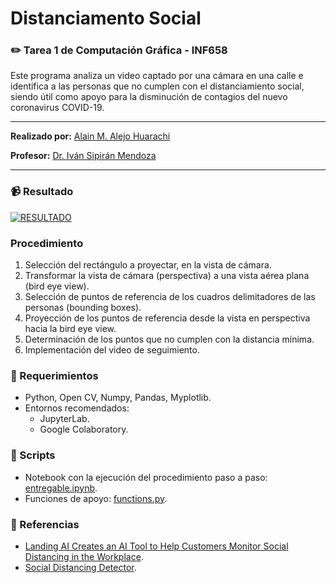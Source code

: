 # Distanciamento Social
### :pencil2: Tarea 1 de Computación Gráfica - INF658
Este programa analiza un video captado por una cámara en una calle e identifica a las personas que no cumplen con el distanciamiento social, siendo útil como apoyo para la disminución de contagios del nuevo coronavirus COVID-19.

***

**Realizado por:** [Alain M. Alejo Huarachi](//dealain.com)

**Profesor:** [Dr. Iván Sipirán Mendoza](//ivan-sipiran.com)

***

### :video_camera: Resultado

[![RESULTADO](https://img.youtube.com/vi/4grqapP_r6I/0.jpg)](https://www.youtube.com/watch?v=PPMXI7OtAig)

### Procedimiento

1. Selección del rectángulo a proyectar, en la vista de cámara.
2. Transformar la vista de cámara (perspectiva) a una vista aérea plana (bird eye view).
3. Selección de puntos de referencia de los cuadros delimitadores de las personas (bounding boxes).
4. Proyección de los puntos de referencia desde la vista en perspectiva hacia la bird eye view.
5. Determinación de los puntos que no cumplen con la distancia mínima.
6. Implementación del video de seguimiento.

### :page_facing_up: Requerimientos

* Python, Open CV, Numpy, Pandas, Myplotlib.
* Entornos recomendados:
    - JupyterLab.
    - Google Colaboratory.

### :scroll: Scripts

* Notebook con la ejecución del procedimiento paso a paso: [entregable.ipynb](/entregable.ipynb).
* Funciones de apoyo: [functions.py](/functions.py).

### :blue_book: Referencias

* [Landing AI Creates an AI Tool to Help Customers Monitor Social Distancing in the Workplace](https://landing.ai/landing-ai-creates-an-ai-tool-to-help-customers-monitor-social-distancing-in-the-workplace/).
* [Social Distancing Detector](https://github.com/jjrodcast/SocialDistanceDetector).






